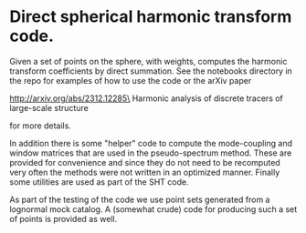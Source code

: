 # Direct spherical harmonic transform code.

Given a set of points on the sphere, with weights, computes the harmonic
transform coefficients by direct summation.  See the notebooks directory
in the repo for examples of how to use the code or the arXiv paper

http://arxiv.org/abs/2312.12285\
Harmonic analysis of discrete tracers of large-scale structure

for more details.

In addition there is some "helper" code to compute the mode-coupling
and window matrices that are used in the pseudo-spectrum method.  These
are provided for convenience and since they do not need to be recomputed
very often the methods were not written in an optimized manner.  Finally
some utilities are used as part of the SHT code.

As part of the testing of the code we use point sets generated from a
lognormal mock catalog.  A (somewhat crude) code for producing such a
set of points is provided as well.
